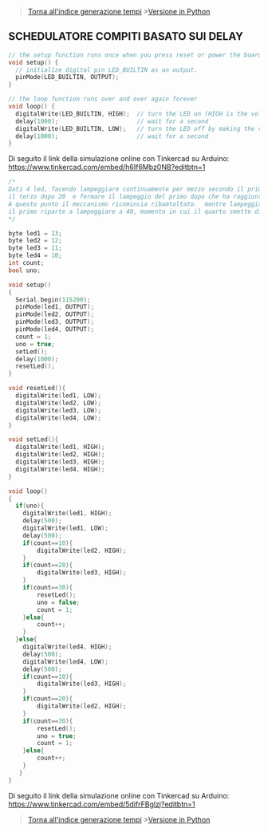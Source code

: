 >[Torna all'indice generazione tempi](indexgenerazionetempi.md)       >[Versione in Python](taskschedpy.md)

## **SCHEDULATORE COMPITI BASATO SUI DELAY**

```C++
// the setup function runs once when you press reset or power the board
void setup() {
  // initialize digital pin LED_BUILTIN as an output.
  pinMode(LED_BUILTIN, OUTPUT);
}

// the loop function runs over and over again forever
void loop() {
  digitalWrite(LED_BUILTIN, HIGH);  // turn the LED on (HIGH is the voltage level)
  delay(1000);                      // wait for a second
  digitalWrite(LED_BUILTIN, LOW);   // turn the LED off by making the voltage LOW
  delay(1000);                      // wait for a second
}

```

Di seguito il link della simulazione online con Tinkercad su Arduino: https://www.tinkercad.com/embed/h6If6Mbz0NB?editbtn=1

```C++
/*
Dati 4 led, facendo lampeggiare continuamente per mezzo secondo il primo, accendere il secondo dopo 10 lampeggi, 
il terzo dopo 20  e fermare il lampeggio del primo dopo che ha raggiunto 30 lampeggi. 
A questo punto il meccanismo ricomincia ribamtaltato.  mentre lampeggia il quarto led, si accendonno via via il terzo a 10 lampeggi, il secondo a 20 e 
il primo riparte a lampeggiare a 40, momento in cui il quarto smette di lampeggiare. Il processo continua così indefinitivamente.
*/

byte led1 = 13;
byte led2 = 12;
byte led3 = 11;
byte led4 = 10;
int count;
bool uno;

void setup()
{
  Serial.begin(115200);
  pinMode(led1, OUTPUT);
  pinMode(led2, OUTPUT);
  pinMode(led3, OUTPUT);
  pinMode(led4, OUTPUT);
  count = 1;
  uno = true;
  setLed();
  delay(1000);
  resetLed();
}

void resetLed(){
  digitalWrite(led1, LOW);
  digitalWrite(led2, LOW);
  digitalWrite(led3, LOW);
  digitalWrite(led4, LOW);
}

void setLed(){
  digitalWrite(led1, HIGH);
  digitalWrite(led2, HIGH);
  digitalWrite(led3, HIGH);
  digitalWrite(led4, HIGH);
}

void loop()
{
  if(uno){
	digitalWrite(led1, HIGH);
	delay(500);
	digitalWrite(led1, LOW);
	delay(500);
	if(count==10){
		digitalWrite(led2, HIGH);
	}
	if(count==20){
		digitalWrite(led3, HIGH);	
	}
	if(count==30){
		resetLed();
		uno = false;
		count = 1;
	}else{
		count++;
	}
  }else{
	digitalWrite(led4, HIGH);
	delay(500);
	digitalWrite(led4, LOW);
	delay(500);
	if(count==10){
		digitalWrite(led3, HIGH);
	}
	if(count==20){
		digitalWrite(led2, HIGH);	
	}
	if(count==30){
		resetLed();
		uno = true;
		count = 1;
	}else{
		count++;
	}
   }
}
```

Di seguito il link della simulazione online con Tinkercad su Arduino: https://www.tinkercad.com/embed/5difrFBglzj?editbtn=1

>[Torna all'indice generazione tempi](indexgenerazionetempi.md)       >[Versione in Python](taskschedpy.md)
